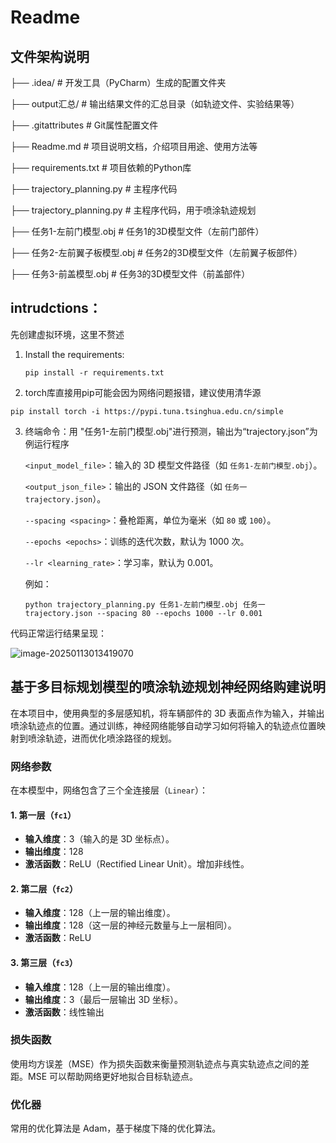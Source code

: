 # Readme #
## 文件架构说明

├── .idea/                 # 开发工具（PyCharm）生成的配置文件夹

├── output汇总/            # 输出结果文件的汇总目录（如轨迹文件、实验结果等）

├── .gitattributes         # Git属性配置文件

├── Readme.md              # 项目说明文档，介绍项目用途、使用方法等

├── requirements.txt       # 项目依赖的Python库

├── trajectory_planning.py # 主程序代码

├── trajectory_planning.py # 主程序代码，用于喷涂轨迹规划

├── 任务1-左前门模型.obj    # 任务1的3D模型文件（左前门部件）

├── 任务2-左前翼子板模型.obj # 任务2的3D模型文件（左前翼子板部件）

├── 任务3-前盖模型.obj      # 任务3的3D模型文件（前盖部件）

## intrudctions： ##

先创建虚拟环境，这里不赘述

1. Install the requirements:

   ```
   pip install -r requirements.txt
   ```

2.  torch库直接用pip可能会因为网络问题报错，建议使用清华源

   ```
   pip install torch -i https://pypi.tuna.tsinghua.edu.cn/simple 
   ```

3. 终端命令：用 "任务1-左前门模型.obj"进行预测，输出为“trajectory.json”为例运行程序

   `<input_model_file>`：输入的 3D 模型文件路径（如 `任务1-左前门模型.obj`）。

   `<output_json_file>`：输出的 JSON 文件路径（如 `任务一trajectory.json`）。

   `--spacing <spacing>`：叠枪距离，单位为毫米（如 `80` 或 `100`）。

   `--epochs <epochs>`：训练的迭代次数，默认为 1000 次。

   `--lr <learning_rate>`：学习率，默认为 0.001。

   例如：

   ```
   python trajectory_planning.py 任务1-左前门模型.obj 任务一trajectory.json --spacing 80 --epochs 1000 --lr 0.001
   ```

代码正常运行结果呈现：

![image-20250113013419070](C:\Users\LENOVO\PycharmProjects\trajectory_planning\output汇总\image-20250113013419070.png)

## 基于多目标规划模型的喷涂轨迹规划神经网络购建说明 ##

在本项目中，使用典型的多层感知机，将车辆部件的 3D 表面点作为输入，并输出喷涂轨迹点的位置。通过训练，神经网络能够自动学习如何将输入的轨迹点位置映射到喷涂轨迹，进而优化喷涂路径的规划。

### 网络参数

在本模型中，网络包含了三个全连接层（`Linear`）：

#### 1. 第一层（`fc1`）

- **输入维度**：3（输入的是 3D 坐标点）。
- **输出维度**：128
- **激活函数**：ReLU（Rectified Linear Unit）。增加非线性。

#### 2. 第二层（`fc2`）

- **输入维度**：128（上一层的输出维度）。
- **输出维度**：128（这一层的神经元数量与上一层相同）。
- **激活函数**：ReLU

#### 3. 第三层（`fc3`）

- **输入维度**：128（上一层的输出维度）。
- **输出维度**：3（最后一层输出 3D 坐标）。
- **激活函数**：线性输出

### 损失函数

使用均方误差（MSE）作为损失函数来衡量预测轨迹点与真实轨迹点之间的差距。MSE 可以帮助网络更好地拟合目标轨迹点。

### 优化器

常用的优化算法是 Adam，基于梯度下降的优化算法。
